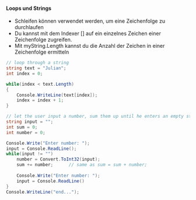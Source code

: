 #### Loops und Strings

* Schleifen können verwendet werden, um eine Zeichenfolge zu durchlaufen
* Du kannst mit dem Indexer [] auf ein einzelnes Zeichen einer Zeichenfolge zugreifen.
* Mit myString.Length kannst du die Anzahl der Zeichen in einer Zeichenfolge ermitteln

```csharp
// loop through a string
string text = "Julian";
int index = 0;

while(index < text.Length)
{
    Console.WriteLine(text[index]);
    index = index + 1;
}
```

```csharp
// let the user input a number, sum them up until he enters an empty string
string input = "";
int sum = 0;
int number = 0;

Console.Write("Enter number: ");
input = Console.ReadLine();
while(input != "")
    number = Convert.ToInt32(input);
    sum += number;      // same as sum = sum + number;
    
    Console.Write("Enter number: ");
    input = Console.ReadLine()
}
Console.WriteLine("end...");
```
